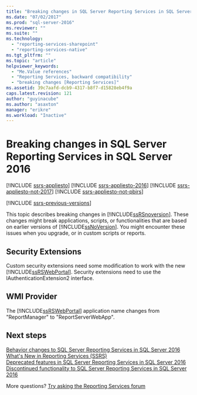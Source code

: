 ```yaml
---
title: "Breaking changes in SQL Server Reporting Services in SQL Server 2016 | Microsoft Docs"
ms.date: "07/02/2017"
ms.prod: "sql-server-2016"
ms.reviewer: ""
ms.suite: ""
ms.technology: 
  - "reporting-services-sharepoint"
  - "reporting-services-native"
ms.tgt_pltfrm: ""
ms.topic: "article"
helpviewer_keywords: 
  - "Me.Value references"
  - "Reporting Services, backward compatibility"
  - "breaking changes [Reporting Services]"
ms.assetid: 39c7aafd-dcb9-4317-b8f7-d15828eb4f9a
caps.latest.revision: 121
author: "guyinacube"
ms.author: "asaxton"
manager: "erikre"
ms.workload: "Inactive"
---
```


# Breaking changes in SQL Server Reporting Services in SQL Server 2016

[!INCLUDE [ssrs-appliesto](../includes/ssrs-appliesto.md)] [!INCLUDE [ssrs-appliesto-2016](../includes/ssrs-appliesto-2016.md)] [!INCLUDE [ssrs-appliesto-not-2017](../includes/ssrs-appliesto-not-2017.md)] [!INCLUDE [ssrs-appliesto-not-pbirs](../includes/ssrs-appliesto-not-pbirs.md)]

[!INCLUDE [ssrs-previous-versions](../includes/ssrs-previous-versions.md)]

This topic describes breaking changes in [!INCLUDE[ssRSnoversion](../includes/ssrsnoversion-md.md)]. These changes might break applications, scripts, or functionalities that are based on earlier versions of [!INCLUDE[ssNoVersion](../includes/ssnoversion-md.md)]. You might encounter these issues when you upgrade, or in custom scripts or reports.

## Security Extensions

Custom security extensions need some modification to work with the new [!INCLUDE[ssRSWebPortal](../includes/ssrswebportal.md)]. Security extensions need to use the IAuthenticationExtension2 interface.

## WMI Provider

The [!INCLUDE[ssRSWebPortal](../includes/ssrswebportal.md)] application name changes from "ReportManager" to "ReportServerWebApp".

## Next steps

[Behavior changes to SQL Server Reporting Services in SQL Server 2016](../reporting-services/behavior-changes-to-sql-server-reporting-services-in-sql-server-2016.md)  
[What's New in Reporting Services (SSRS)](../reporting-services/what-s-new-in-sql-server-reporting-services-ssrs.md)   
[Deprecated features in SQL Server Reporting Services in SQL Server 2016](../reporting-services/deprecated-features-in-sql-server-reporting-services-ssrs.md)    
[Discontinued functionality to SQL Server Reporting Services in SQL Server 2016](../reporting-services/discontinued-functionality-to-sql-server-reporting-services-in-sql-server.md)  

More questions? [Try asking the Reporting Services forum](http://go.microsoft.com/fwlink/?LinkId=620231)
